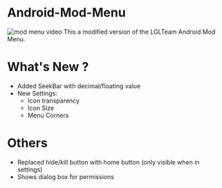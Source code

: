 # Android-Mod-Menu
![mod menu video](https://j.gifs.com/J8D5mP.gif)
This a modified version of the LGLTeam Android Mod Menu.
# What's New ?
- Added SeekBar with decimal/floating value
- New Settings:
  - Icon transparency
  - Icon Size
  - Menu Corners
# Others
  - Replaced hide/kill button with home button (only visible when in settings)
  - Shows dialog box for permissions
